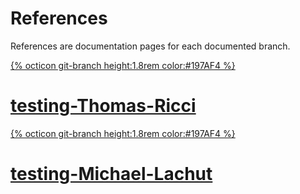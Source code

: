# References
References are documentation pages for each documented branch.
<div class="list">
    <a class="btn item" href="./testing-thomas-ricci">
        <div class="item-img">
            {% octicon git-branch height:1.8rem color:#197AF4 %}
        </div>
        <h1 class="item-text">testing-Thomas-Ricci</h1>
    </a>
    <a class="btn item" href="./testing-michael-lachut">
            {% octicon git-branch height:1.8rem color:#197AF4 %}
        <h1 class="item-text">testing-Michael-Lachut</h1>
    </a>
</div>